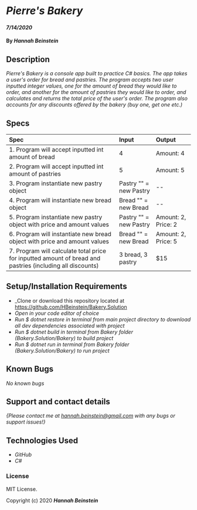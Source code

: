 # _Pierre's Bakery_

#### _7/14/2020_

#### By _**Hannah Beinstein**_

## Description

_Pierre's Bakery is a console app built to practice C# basics. The app takes a user's order for bread and pastries. The program accepts two user inputted integer values, one for the amount of bread they would like to order, and another for the amount of pastries they would like to order, and calculates and returns the total price of the user's order. The program also accounts for any discounts offered by the bakery (buy one, get one etc.)_

## Specs

| Spec | Input | Output |
| :-------------      | :------------- | :------------- |
| 1. Program will accept inputted int amount of bread | 4 | Amount: 4 |
| 2. Program will accept inputted int amount of pastries | 5 | Amount: 5 |
| 3. Program instantiate new pastry object | Pastry "" = new Pastry | -- |
| 4. Program will instantiate new bread object | Bread "" = new Bread | -- |
| 5. Program instantiate new pastry object with price and amount values | Pastry "" = new Pastry | Amount: 2, Price: 2 |
| 6. Program will instantiate new bread object with price and amount values | Bread "" = new Bread | Amount: 2, Price: 5 |
| 7. Program will calculate total price for inputted amount of bread and pastries (including all discounts) | 3 bread, 3 pastry | $15 |

## Setup/Installation Requirements

* _Clone or download this repository located at https://github.com/HBeinstein/Bakery.Solution
* _Open in your code editor of choice_
* _Run $ dotnet restore in terminal from main project directory to download all dev dependencies associated with project_
* _Run $ dotnet build in terminal from Bakery folder (Bakery.Solution/Bakery) to build project_
* _Run $ dotnet run in terminal from Bakery folder (Bakery.Solution/Bakery) to run project_

## Known Bugs

_No known bugs_

## Support and contact details

_{Please contact me at hannah.beinstein@gmail.com with any bugs or support issues!}_

## Technologies Used

* _GitHub_
* _C#_

### License

MIT License.

Copyright (c) 2020 **_Hannah Beinstein_**